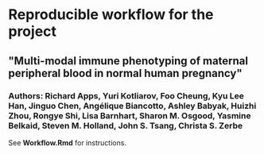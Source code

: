 # Reproducible workflow for the project
## "Multi-modal immune phenotyping of maternal peripheral blood in normal human pregnancy"
### Authors: Richard Apps, Yuri Kotliarov, Foo Cheung, Kyu Lee Han, Jinguo Chen, Angélique Biancotto, Ashley Babyak, Huizhi Zhou, Rongye Shi, Lisa Barnhart, Sharon M. Osgood, Yasmine Belkaid, Steven M. Holland, John S. Tsang, Christa S. Zerbe

See **Workflow.Rmd** for instructions.
